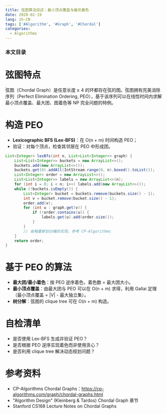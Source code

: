 ```yaml
---
title: 弦图算法综述：最小顶点覆盖与最优着色
date: 2020-02-19
lang: zh-CN
tags: ['#Algorithm', '#Graph', '#Chordal']
categories:
  - Algorithms
---
```


### 本文目录
<!-- toc -->

# 弦图特点
弦图（Chordal Graph）是任意长度 ≥ 4 的环都存在弦的图。弦图拥有完美消除序列（Perfect Elimination Ordering, PEO），基于该序列可以在线性时间内求解最小顶点覆盖、最大团、图着色等 NP 完全问题的特例。

# 构造 PEO
- **Lexicographic BFS (Lex-BFS)**：在 O(n + m) 时间构造 PEO；
- 验证：对每个顶点，检查其邻居在 PEO 中形成团。

```java
List<Integer> lexBfs(int n, List<List<Integer>> graph) {
    List<List<Integer>> buckets = new ArrayList<>();
    buckets.add(new ArrayList<>());
    buckets.get(0).addAll(IntStream.range(0, n).boxed().toList());
    List<Integer> order = new ArrayList<>();
    List<List<Integer>> labels = new ArrayList<>(n);
    for (int i = 0; i < n; i++) labels.add(new ArrayList<>());
    while (!buckets.isEmpty()) {
        List<Integer> bucket = buckets.remove(buckets.size() - 1);
        int v = bucket.remove(bucket.size() - 1);
        order.add(v);
        for (int u : graph.get(v)) {
            if (!order.contains(u)) {
                labels.get(u).add(order.size());
            }
        }
        // 省略重新划分桶的实现，参考 CP-Algorithms
    }
    return order;
}
```

# 基于 PEO 的算法
- **最大团/最小着色**：按 PEO 逆序着色，着色数 = 最大团大小。
- **最小顶点覆盖**：由最大团与 PEO 可以在 O(n + m) 求得，利用 Gallai 定理（最小顶点覆盖 = |V| - 最大独立集）。
- **树分解**：弦图的 clique tree 可在 O(n + m) 构造。

# 自检清单
- 是否使用 Lex-BFS 生成并验证 PEO？
- 是否根据 PEO 逆序实现着色而非使用贪心？
- 是否利用 clique tree 解决动态规划问题？

# 参考资料
- CP-Algorithms Chordal Graphs：https://cp-algorithms.com/graph/chordal-graphs.html
- "Algorithm Design" (Kleinberg & Tardos) Chordal Graph 章节
- Stanford CS168 Lecture Notes on Chordal Graphs

